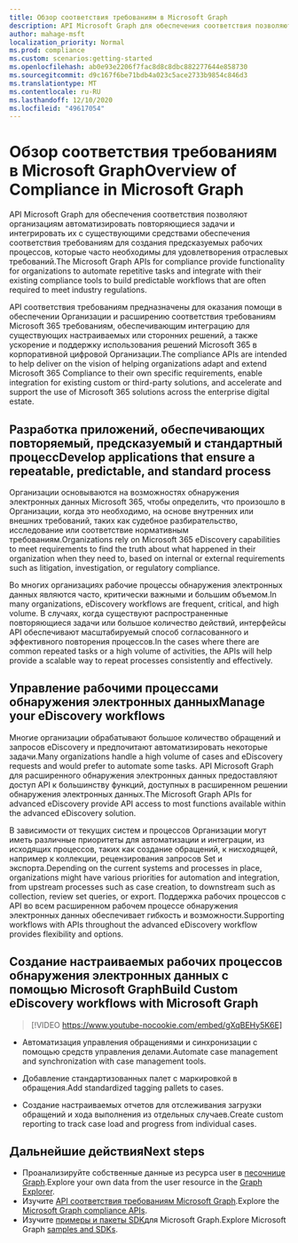 ```yaml
---
title: Обзор соответствия требованиям в Microsoft Graph
description: API Microsoft Graph для обеспечения соответствия позволяют организациям автоматизировать повторяющиеся задачи и интегрировать их с существующими средствами обеспечения соответствия требованиям для создания предсказуемых рабочих процессов, которые часто необходимы для удовлетворения отраслевых требований.
author: mahage-msft
localization_priority: Normal
ms.prod: compliance
ms.custom: scenarios:getting-started
ms.openlocfilehash: ab0e93e2206f7fac8d8c8dbc882277644e858730
ms.sourcegitcommit: d9c167f6be71bdb4a023c5ace2733b9854c846d3
ms.translationtype: MT
ms.contentlocale: ru-RU
ms.lasthandoff: 12/10/2020
ms.locfileid: "49617054"
---
```

# <a name="overview-of-compliance-in-microsoft-graph"></a><span data-ttu-id="4f59e-103">Обзор соответствия требованиям в Microsoft Graph</span><span class="sxs-lookup"><span data-stu-id="4f59e-103">Overview of Compliance in Microsoft Graph</span></span>

<span data-ttu-id="4f59e-104">API Microsoft Graph для обеспечения соответствия позволяют организациям автоматизировать повторяющиеся задачи и интегрировать их с существующими средствами обеспечения соответствия требованиям для создания предсказуемых рабочих процессов, которые часто необходимы для удовлетворения отраслевых требований.</span><span class="sxs-lookup"><span data-stu-id="4f59e-104">The Microsoft Graph APIs for compliance provide functionality for organizations to automate repetitive tasks and integrate with their existing compliance tools to build predictable workflows that are often required to meet industry regulations.</span></span>

<span data-ttu-id="4f59e-105">API соответствия требованиям предназначены для оказания помощи в обеспечении Организации и расширению соответствия требованиям Microsoft 365 требованиям, обеспечивающим интеграцию для существующих настраиваемых или сторонних решений, а также ускорение и поддержку использования решений Microsoft 365 в корпоративной цифровой Организации.</span><span class="sxs-lookup"><span data-stu-id="4f59e-105">The compliance APIs are intended to help deliver on the vision of helping organizations adapt and extend Microsoft 365 Compliance to their own specific requirements, enable integration for existing custom or third-party solutions, and accelerate and support the use of Microsoft 365 solutions across the enterprise digital estate.</span></span>

## <a name="develop-applications-that-ensure-a-repeatable-predictable-and-standard-process"></a><span data-ttu-id="4f59e-106">Разработка приложений, обеспечивающих повторяемый, предсказуемый и стандартный процесс</span><span class="sxs-lookup"><span data-stu-id="4f59e-106">Develop applications that ensure a repeatable, predictable, and standard process</span></span>

<span data-ttu-id="4f59e-107">Организации основываются на возможностях обнаружения электронных данных Microsoft 365, чтобы определить, что произошло в Организации, когда это необходимо, на основе внутренних или внешних требований, таких как судебное разбирательство, исследование или соответствие нормативным требованиям.</span><span class="sxs-lookup"><span data-stu-id="4f59e-107">Organizations rely on Microsoft 365 eDiscovery capabilities to meet requirements to find the truth about what happened in their organization when they need to, based on internal or external requirements such as litigation, investigation, or regulatory compliance.</span></span>

<span data-ttu-id="4f59e-108">Во многих организациях рабочие процессы обнаружения электронных данных являются часто, критически важными и большим объемом.</span><span class="sxs-lookup"><span data-stu-id="4f59e-108">In many organizations, eDiscovery workflows are frequent, critical, and high volume.</span></span> <span data-ttu-id="4f59e-109">В случаях, когда существуют распространенные повторяющиеся задачи или большое количество действий, интерфейсы API обеспечивают масштабируемый способ согласованного и эффективного повторения процессов.</span><span class="sxs-lookup"><span data-stu-id="4f59e-109">In the cases where there are common repeated tasks or a high volume of activities, the APIs will help provide a scalable way to repeat processes consistently and effectively.</span></span>

## <a name="manage-your-ediscovery-workflows"></a><span data-ttu-id="4f59e-110">Управление рабочими процессами обнаружения электронных данных</span><span class="sxs-lookup"><span data-stu-id="4f59e-110">Manage your eDiscovery workflows</span></span>

<span data-ttu-id="4f59e-111">Многие организации обрабатывают большое количество обращений и запросов eDiscovery и предпочитают автоматизировать некоторые задачи.</span><span class="sxs-lookup"><span data-stu-id="4f59e-111">Many organizations handle a high volume of cases and eDiscovery requests and would prefer to automate some tasks.</span></span> <span data-ttu-id="4f59e-112">API Microsoft Graph для расширенного обнаружения электронных данных предоставляют доступ API к большинству функций, доступных в расширенном решении обнаружения электронных данных.</span><span class="sxs-lookup"><span data-stu-id="4f59e-112">The  Microsoft Graph APIs for advanced eDiscovery provide API access to most functions available within the advanced eDiscovery solution.</span></span>

<span data-ttu-id="4f59e-113">В зависимости от текущих систем и процессов Организации могут иметь различные приоритеты для автоматизации и интеграции, из исходящих процессов, таких как создание обращений, к нисходящей, например к коллекции, рецензирования запросов Set и экспорта.</span><span class="sxs-lookup"><span data-stu-id="4f59e-113">Depending on the current systems and processes in place, organizations might have various priorities for automation and integration, from upstream processes such as case creation, to downstream such as collection, review set queries, or export.</span></span> <span data-ttu-id="4f59e-114">Поддержка рабочих процессов с API во всем расширенном рабочем процессе обнаружения электронных данных обеспечивает гибкость и возможности.</span><span class="sxs-lookup"><span data-stu-id="4f59e-114">Supporting workflows with APIs throughout the advanced eDiscovery workflow provides flexibility and options.</span></span>

## <a name="build-custom-ediscovery-workflows-with-microsoft-graph"></a><span data-ttu-id="4f59e-115">Создание настраиваемых рабочих процессов обнаружения электронных данных с помощью Microsoft Graph</span><span class="sxs-lookup"><span data-stu-id="4f59e-115">Build Custom eDiscovery workflows with Microsoft Graph</span></span>

> [!VIDEO https://www.youtube-nocookie.com/embed/gXqBEHy5K6E]

- <span data-ttu-id="4f59e-116">Автоматизация управления обращениями и синхронизации с помощью средств управления делами.</span><span class="sxs-lookup"><span data-stu-id="4f59e-116">Automate case management and synchronization with case management tools.</span></span>

- <span data-ttu-id="4f59e-117">Добавление стандартизованных палет с маркировкой в обращения.</span><span class="sxs-lookup"><span data-stu-id="4f59e-117">Add standardized tagging pallets to cases.</span></span>

- <span data-ttu-id="4f59e-118">Создание настраиваемых отчетов для отслеживания загрузки обращений и хода выполнения из отдельных случаев.</span><span class="sxs-lookup"><span data-stu-id="4f59e-118">Create custom reporting to track case load and progress from individual cases.</span></span>

## <a name="next-steps"></a><span data-ttu-id="4f59e-119">Дальнейшие действия</span><span class="sxs-lookup"><span data-stu-id="4f59e-119">Next steps</span></span>

- <span data-ttu-id="4f59e-120">Проанализируйте собственные данные из ресурса user в [песочнице Graph](https://developer.microsoft.com/graph/graph-explorer).</span><span class="sxs-lookup"><span data-stu-id="4f59e-120">Explore your own data from the user resource in the [Graph Explorer](https://developer.microsoft.com/graph/graph-explorer).</span></span>
- <span data-ttu-id="4f59e-121">Изучите [API соответствия требованиям Microsoft Graph](/graph/api/resources/complianceapioverview).</span><span class="sxs-lookup"><span data-stu-id="4f59e-121">Explore the [Microsoft Graph compliance APIs](/graph/api/resources/complianceapioverview).</span></span>
- <span data-ttu-id="4f59e-122">Изучите [примеры и пакеты SDK](https://developer.microsoft.com/graph/gallery/?filterBy=Samples,SDKs)для Microsoft Graph.</span><span class="sxs-lookup"><span data-stu-id="4f59e-122">Explore Microsoft Graph [samples and SDKs](https://developer.microsoft.com/graph/gallery/?filterBy=Samples,SDKs).</span></span>

